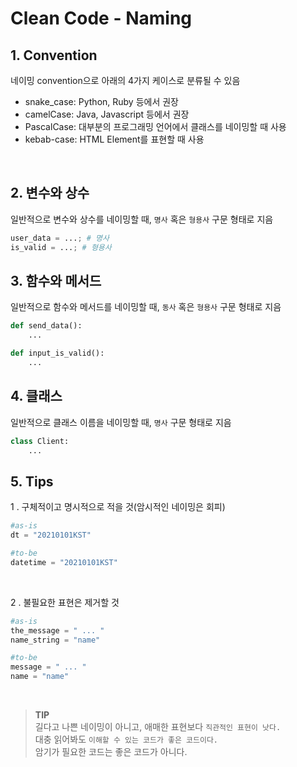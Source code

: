 # Clean Code - Naming


## 1. Convention

네이밍 convention으로 아래의 4가지 케이스로 분류될 수 있음
* snake_case: Python, Ruby 등에서 권장
* camelCase: Java, Javascript 등에서 권장
* PascalCase: 대부분의 프로그래밍 언어에서 클래스를 네이밍할 때 사용
* kebab-case: HTML Element를 표현할 때 사용

<br/>

## 2. 변수와 상수
일반적으로 변수와 상수를 네이밍할 때, `명사` 혹은 `형용사` 구문 형태로 지음

~~~python
user_data = ...; # 명사
is_valid = ...; # 형용사
~~~

## 3. 함수와 메서드
일반적으로 함수와 메서드를 네이밍할 때, `동사` 혹은 `형용사` 구문 형태로 지음
~~~python
def send_data():
    ...

def input_is_valid():
    ...
~~~

## 4. 클래스
일반적으로 클래스 이름을 네이밍할 때, `명사` 구문 형태로 지음
~~~python
class Client:
    ...
~~~

## 5. Tips
1 . 구체적이고 명시적으로 적을 것(암시적인 네이밍은 회피)
~~~python
#as-is
dt = "20210101KST"

#to-be
datetime = "20210101KST"
~~~
<br/>

2 . 불필요한 표현은 제거할 것
~~~python
#as-is
the_message = " ... "
name_string = "name"

#to-be
message = " ... "
name = "name"
~~~
<br/>

> **TIP** <br/>
길다고 나쁜 네이밍이 아니고, 애매한 표현보다 `직관적인 표현이 낫다.`
<br/>대충 읽어봐도 `이해할 수 있는 코드가 좋은 코드이다.`
<br/>암기가 필요한 코드는 좋은 코드가 아니다.







